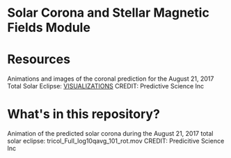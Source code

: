 # Solar Corona and Stellar Magnetic Fields Module

# Resources

Animations and images of the coronal prediction for the August 21, 2017 Total Solar Eclipse: [VISUALIZATIONS](http://www.predsci.com/corona/aug2017eclipse/home.php)
CREDIT: Predictive Science Inc 

# What's in this repository?

Animation of the predicted solar corona during the August 21, 2017 total solar eclipse: tricol_Full_log10qavg_101_rot.mov
CREDIT: Predicitive Science Inc
